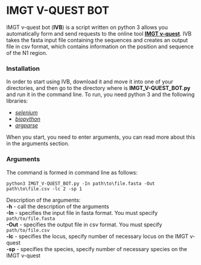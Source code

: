 # IMGT V-QUEST BOT
IMGT v-quest bot (**IVB**) is a script written on python 3 allows you automatically form and send
 requests to the online tool [**IMGT v-quest**](http://www.imgt.org/IMGT_vquest/vquest). IVB takes the fasta input file containing the sequences 
and creates an output file in csv format, which contains information on the position and sequence of the N1 region.

### Installation
In order to start using IVB, download it and move it into one of your directories, and then go to the directory where 
is **IMGT\_V-QUEST\_BOT.py** and run it in the command line. To run, you need python 3 
and the following libraries:  

* [_selenium_](http://selenium-python.readthedocs.io/installation.html)   
* [_biopython_](http://biopython.org/)  
* [_argparse_](https://docs.python.org/3/library/argparse.html#)
  
When you start, you need to enter arguments, you can read more about this in the arguments section.

### Arguments
The command is formed in command line as follows:
   
```
python3 IMGT_V-QUEST_BOT.py -In path\to\file.fasta -Out path\to\file.csv -lc 2 -sp 1
```

Description of the arguments:  
**-h** - call the description of the arguments  
**-In** - specifies the input file in fasta format. You must specify `path/to/file.fasta`  
**-Out** - specifies the output file in csv format. You must specify `path/to/file.csv`  
**-lc** - specifies the locus, specify number of necessary locus on the IMGT v-quest  
**-sp** - specifies the species, specify number of necessary species on the IMGT v-quest  